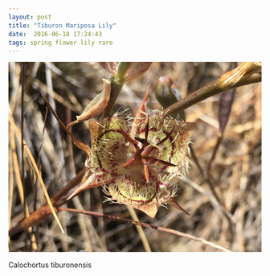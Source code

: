 ```yaml
---
layout: post
title: "Tiburon Mariposa Lily"
date:  2016-06-18 17:24:43
tags: spring flower lily rare
---
```


![Tiburon Mariposa Lily](/images/tiburon-mariposa-lily-1.png)

Calochortus tiburonensis

<!--more-->

